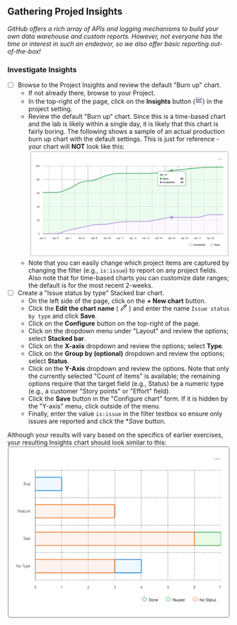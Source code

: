 ## Gathering Projed Insights
_GitHub offers a rich array of APIs and logging mechanisms to build your own data warehouse and custom reports.  However, not everyone has the time or interest in such an endeavor, so we also offer basic reporting out-of-the-box!_

### Investigate Insights
- [ ] Browse to the Project Insights and review the default "Burn up" chart.
  - If not already there, browse to your Project.
  - In the top-right of the page, click on the **Insights** button (![Insights button](./images/project-insights.jpeg)) in the project setting.
  - Review the default "Burn up" chart.  Since this is a time-based chart and the lab is likely within a single day, it is likely that this chart is fairly boring.  The following shows a sample of an actual production burn up chart with the default settings.  This is just for reference - your chart will **NOT** look like this:
  ![Sample burn up chart](./images/burn-up.jpeg)
  - Note that you can easily change which project items are captured by changing the filter (e.g., `is:issue`) to report on any project fields.  Also note that for time-based charts you can customize date ranges; the default is for the most recent 2-weeks.
- [ ] Create a "Issue status by type" Stacked bar chart.
  - On the left side of the page, click on the **+ New chart** button.
  - Click the **Edit the chart name** (![Pencil](./images/bare-pencil.png)) and enter the name `Issue status by type` and click **Save**.
  - Click on the **Configure** button on the top-right of the page.
  - Click on the dropdown menu under "Layout" and review the options; select **Stacked bar**.
  - Click on the **X-axis** dropdown and review the options; select **Type**.
  - Click on the **Group by (optional)** dropdown and review the options; select **Status**.
  - Click on the **Y-Axis** dropdown and review the options.  Note that only the currently selected "Count of items" is available; the remaining options require that the target field (e.g., Status) be a numeric type (e.g., a customer "Story points" or "Effort" field).
  - Click the **Save** button in the "Configure chart" form.  If it is hidden by the "Y-axis" menu, click outside of the menu. 
  - Finally, enter the value `is:issue` in the filter textbox so ensure only issues are reported and click the **Save* button.

Although your results will vary based on the specifics of earlier exercises, your resulting Insights chart should look similar to this:
![Customized insights](./images/insights-customized.jpeg)

